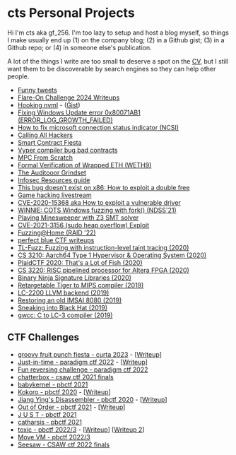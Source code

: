 # cts Personal Projects

Hi I'm cts aka gf_256. I'm too lazy to setup and host a blog myself, so things I make usually end up (1) on the company blog; (2) in a Github gist; (3) in a Github repo; or (4) in someone else's publication.

A lot of the things I write are too small to deserve a spot on the [CV](https://pwn.cat), but I still want them to be discoverable by search engines so they can help other people.

- [Funny tweets](https://x.com/gf_256/status/1562994921253904384)
- [Flare-On Challenge 2024 Writeups](https://github.com/stong/flare-on-2024-writeups)
- [Hooking nvml](https://x.com/gf_256/status/1856660339154387238) - ([Gist](https://gist.github.com/stong/24b7f6f5d591f690c4094f647f55bbc7))
- [Fixing Windows Update error 0x80071AB1 (ERROR_LOG_GROWTH_FAILED)](https://gist.github.com/stong/c888d7fc9eae06a82357c8d06e316362)
- [How to fix microsoft connection status indicator (NCSI)](https://gist.github.com/stong/4642a8b703c4f048825a554bfb9e562c)
- [Calling All Hackers](https://phrack.org/issues/71/17.html#article)
- [Smart Contract Fiesta](https://www.zellic.io/blog/announcing-smart-contract-fiesta/)
- [Vyper compiler bug bad contracts](https://twitter.com/gf_256/status/1687345639925911552)
- [MPC From Scratch](https://www.zellic.io/blog/mpc-from-scratch/)
- [Formal Verification of Wrapped ETH (WETH9)](https://www.zellic.io/blog/formal-verification-weth)
- [The Auditooor Grindset](https://www.zellic.io/blog/the-auditooor-grindset/)
- [Infosec Resources guide](https://github.com/stong/infosec-resources)
- [This bug doesn’t exist on x86: How to exploit a double free](https://github.com/stong/how-to-exploit-a-double-free)
- [Game hacking livestream](https://github.com/stong/memestream)
- [CVE-2020-15368 aka How to exploit a vulnerable driver](https://github.com/stong/CVE-2020-15368)
- [WINNIE: COTS Windows fuzzing with fork() (NDSS'21)](https://www.ndss-symposium.org/ndss-paper/winnie-fuzzing-windows-applications-with-harness-synthesis-and-fast-cloning/)
- [Playing Minesweeper with Z3 SMT solver](https://github.com/stong/smt-minesweeper)
- [CVE-2021-3156 (sudo heap overflow) Exploit](https://github.com/stong/CVE-2021-3156)
- [Fuzzing@Home (RAID '22)](https://taesoo.kim/pubs/2022/jang:fuzzcoin.pdf)
- [perfect blue CTF writeups](https://github.com/perfectblue/ctf-writeups)
- [TL-Fuzz: Fuzzing with instruction-level taint tracing (2020)](https://github.com/transfer-learning/qTL45/tree/dank_tracing)
- [CS 3210: Aarch64 Type 1 Hypervisor & Operating System (2020)](https://github.com/stong/rustos-hv)
- [PlaidCTF 2020: That's a Lot of Fish (2020)](https://blog.perfect.blue/Lot-of-Fish-PlaidCTF-2020)
- [CS 3220: RISC pipelined processor for Altera FPGA (2020)](https://github.com/stong/risc-uproc/tree/master)
- [Binary Ninja Signature Libraries (2020)](https://binary.ninja/2020/03/11/signature-libraries.html)
- [Retargetable Tiger to MIPS compiler (2019)](https://github.com/stong/cs4240-tiger-compiler)
- [LC-2200 LLVM backend (2019)](https://github.com/transfer-learning/llvm-tl45/tree/tl45)
- [Restoring an old IMSAI 8080 (2019)](https://github.com/gt-retro-computing)
- [Sneaking into Black Hat (2019)](https://blog.perfect.blue/Sneaking-into-Blackhat-2018)
- [gwcc: C to LC-3 compiler (2019)](https://github.com/gt-retro-computing/gwcc)

## CTF Challenges

- [groovy fruit punch fiesta - curta 2023](https://www.curta.wtf/puzzle/8) - [[Writeup](https://twitter.com/gf_256/status/1651346013792227332)]
- [Just-in-time - paradigm ctf 2022](https://github.com/paradigmxyz/paradigm-ctf-2022/tree/main/just-in-time/public/contracts) - [[Writeup](https://philogy.github.io/posts/paradigm-ctf-2022-write-up-collection/#jit---compiler-structure-)]
- [Fun reversing challenge - paradigm ctf 2022](https://gist.github.com/stong/c57a14394e40c05a44efd55d3031abe6)
- [chatterbox - csaw ctf 2021 finals](https://github.com/osirislab/CSAW-CTF-2021-Finals/tree/main/pwn/chatterbox)
- [babykernel - pbctf 2021](https://github.com/perfectblue/pbCTF-2021-challs/tree/master/pwn/babykernel)
- [Kokoro - pbctf 2020](https://github.com/perfectblue/pbctf-2020-challs/tree/master/rev/kokoro) - [[Writeup](https://gist.github.com/stong/1198111d5051391fd0b2447411737058)]
- [Jiang Ying's Disassembler - pbctf 2020](https://github.com/perfectblue/pbctf-2020-challs/tree/master/rev/jiangying) - [[Writeup](https://gist.github.com/stong/5658219581cba2bd5d6c3b51b098f869)]
- [Out of Order - pbctf 2021](https://github.com/stong/how-to-exploit-a-double-free/blob/master/README.md#2-lock-free-programming) - [[Writeup](https://github.com/stong/how-to-exploit-a-double-free/blob/master/README.md#2-lock-free-programming)]
- [J U S T - pbctf 2021](https://github.com/perfectblue/pbCTF-2021-challs/tree/master/rev/just)
- [catharsis - pbctf 2021](https://github.com/perfectblue/pbCTF-2021-challs/tree/master/rev/catharsis)
- [toxic - pbctf 2022/3](https://github.com/perfectblue/pbCTF-2022/tree/master/rev/toxic) - [[Writeup](https://leoq7.com/2023/02/PBCTF-Move-VM/)] [[Writeup 2](https://twitter.com/pr0cf51/status/1627516729323835392)]
- [Move VM - pbctf 2022/3](https://github.com/perfectblue/pbCTF-2022/tree/master/rev/move-vm)
- [Seesaw - CSAW ctf 2022 finals](https://github.com/osirislab/CSAW-CTF-2022-Finals/tree/master/misc/Seesaw)
